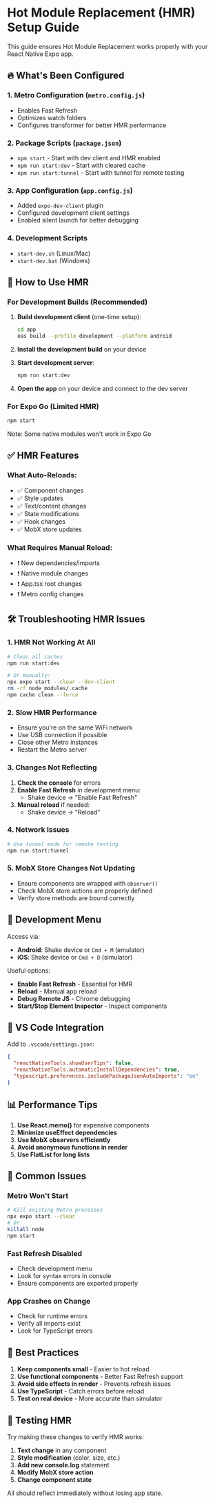 # Hot Module Replacement (HMR) Setup Guide

This guide ensures Hot Module Replacement works properly with your React Native Expo app.

## 🔥 What's Been Configured

### 1. Metro Configuration (`metro.config.js`)
- Enables Fast Refresh
- Optimizes watch folders
- Configures transformer for better HMR performance

### 2. Package Scripts (`package.json`)
- `npm start` - Start with dev client and HMR enabled
- `npm run start:dev` - Start with cleared cache
- `npm run start:tunnel` - Start with tunnel for remote testing

### 3. App Configuration (`app.config.js`)
- Added `expo-dev-client` plugin
- Configured development client settings
- Enabled silent launch for better debugging

### 4. Development Scripts
- `start-dev.sh` (Linux/Mac)
- `start-dev.bat` (Windows)

## 🚀 How to Use HMR

### For Development Builds (Recommended)
1. **Build development client** (one-time setup):
   ```bash
   cd app
   eas build --profile development --platform android
   ```

2. **Install the development build** on your device

3. **Start development server**:
   ```bash
   npm run start:dev
   ```

4. **Open the app** on your device and connect to the dev server

### For Expo Go (Limited HMR)
```bash
npm start
```
Note: Some native modules won't work in Expo Go

## ✅ HMR Features

### What Auto-Reloads:
- ✅ Component changes
- ✅ Style updates
- ✅ Text/content changes
- ✅ State modifications
- ✅ Hook changes
- ✅ MobX store updates

### What Requires Manual Reload:
- ❗ New dependencies/imports
- ❗ Native module changes
- ❗ App.tsx root changes
- ❗ Metro config changes

## 🛠️ Troubleshooting HMR Issues

### 1. HMR Not Working At All
```bash
# Clear all caches
npm run start:dev

# Or manually:
npx expo start --clear --dev-client
rm -rf node_modules/.cache
npm cache clean --force
```

### 2. Slow HMR Performance
- Ensure you're on the same WiFi network
- Use USB connection if possible
- Close other Metro instances
- Restart the Metro server

### 3. Changes Not Reflecting
1. **Check the console** for errors
2. **Enable Fast Refresh** in development menu:
   - Shake device → "Enable Fast Refresh"
3. **Manual reload** if needed:
   - Shake device → "Reload"

### 4. Network Issues
```bash
# Use tunnel mode for remote testing
npm run start:tunnel
```

### 5. MobX Store Changes Not Updating
- Ensure components are wrapped with `observer()`
- Check MobX store actions are properly defined
- Verify store methods are bound correctly

## 📱 Development Menu

Access via:
- **Android**: Shake device or `Cmd + M` (emulator)
- **iOS**: Shake device or `Cmd + D` (simulator)

Useful options:
- **Enable Fast Refresh** - Essential for HMR
- **Reload** - Manual app reload
- **Debug Remote JS** - Chrome debugging
- **Start/Stop Element Inspector** - Inspect components

## 🔧 VS Code Integration

Add to `.vscode/settings.json`:
```json
{
  "reactNativeTools.showUserTips": false,
  "reactNativeTools.automaticInstallDependencies": true,
  "typescript.preferences.includePackageJsonAutoImports": "on"
}
```

## 📊 Performance Tips

1. **Use React.memo()** for expensive components
2. **Minimize useEffect dependencies**
3. **Use MobX observers efficiently**
4. **Avoid anonymous functions in render**
5. **Use FlatList for long lists**

## 🐛 Common Issues

### Metro Won't Start
```bash
# Kill existing Metro processes
npx expo start --clear
# Or
killall node
npm start
```

### Fast Refresh Disabled
- Check development menu
- Look for syntax errors in console
- Ensure components are exported properly

### App Crashes on Change
- Check for runtime errors
- Verify all imports exist
- Look for TypeScript errors

## 📝 Best Practices

1. **Keep components small** - Easier to hot reload
2. **Use functional components** - Better Fast Refresh support
3. **Avoid side effects in render** - Prevents refresh issues
4. **Use TypeScript** - Catch errors before reload
5. **Test on real device** - More accurate than simulator

## 🎯 Testing HMR

Try making these changes to verify HMR works:

1. **Text change** in any component
2. **Style modification** (color, size, etc.)
3. **Add new console.log** statement
4. **Modify MobX store action**
5. **Change component state**

All should reflect immediately without losing app state.
